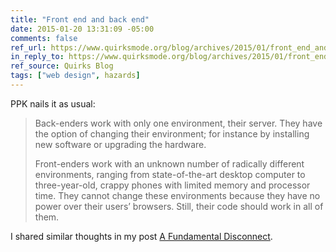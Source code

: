```yaml
---
title: "Front end and back end"
date: 2015-01-20 13:31:09 -05:00
comments: false
ref_url: https://www.quirksmode.org/blog/archives/2015/01/front_end_and_b.html
in_reply_to: https://www.quirksmode.org/blog/archives/2015/01/front_end_and_b.html
ref_source: Quirks Blog
tags: ["web design", hazards]
---
```


PPK nails it as usual:

> Back-enders work with only one environment, their server. They have the option of changing their environment; for instance by installing new software or upgrading the hardware.
>
> Front-enders work with an unknown number of radically different environments, ranging from state-of-the-art desktop computer to three-year-old, crappy phones with limited memory and processor time. They cannot change these environments because they have no power over their users’ browsers. Still, their code should work in all of them.

I shared similar thoughts in my post [A Fundamental Disconnect](https://aaron-gustafson.com/notebook/a-fundamental-disconnect/).